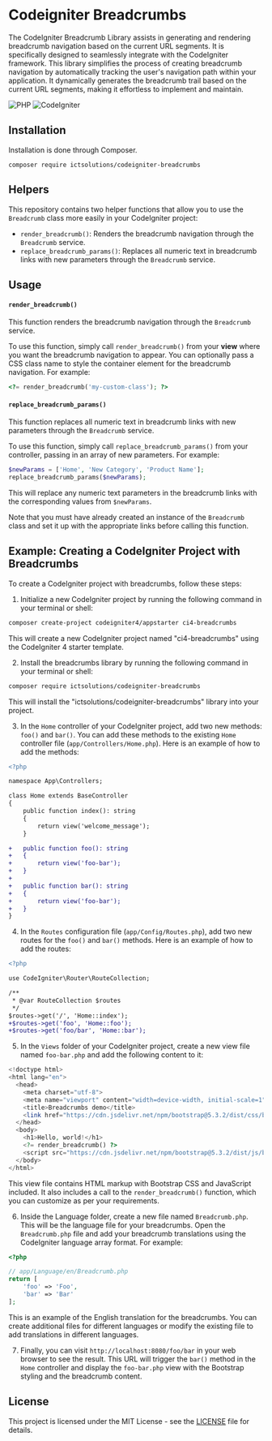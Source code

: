 # Codeigniter Breadcrumbs

The CodeIgniter Breadcrumb Library assists in generating and rendering breadcrumb navigation based on the current URL segments. It is specifically designed to seamlessly integrate with the CodeIgniter framework. This library simplifies the process of creating breadcrumb navigation by automatically tracking the user's navigation path within your application. It dynamically generates the breadcrumb trail based on the current URL segments, making it effortless to implement and maintain.

![PHP](https://img.shields.io/badge/PHP-%5E8.1-blue)
![CodeIgniter](https://img.shields.io/badge/CodeIgniter-%5E4.3-blue)

## Installation

Installation is done through Composer.

```console
composer require ictsolutions/codeigniter-breadcrumbs
```

## Helpers

This repository contains two helper functions that allow you to use the `Breadcrumb` class more easily in your CodeIgniter project:

- `render_breadcrumb()`: Renders the breadcrumb navigation through the `Breadcrumb` service.
- `replace_breadcrumb_params()`: Replaces all numeric text in breadcrumb links with new parameters through the `Breadcrumb` service.

## Usage

#### `render_breadcrumb()`

This function renders the breadcrumb navigation through the `Breadcrumb` service.

To use this function, simply call `render_breadcrumb()` from your **view** where you want the breadcrumb navigation to appear. You can optionally pass a CSS class name to style the container element for the breadcrumb navigation. For example:

```php
<?= render_breadcrumb('my-custom-class'); ?>
```

#### `replace_breadcrumb_params()`

This function replaces all numeric text in breadcrumb links with new parameters through the `Breadcrumb` service.


To use this function, simply call `replace_breadcrumb_params()` from your controller, passing in an array of new parameters. For example:

```php
$newParams = ['Home', 'New Category', 'Product Name'];
replace_breadcrumb_params($newParams);
```

This will replace any numeric text parameters in the breadcrumb links with the corresponding values from `$newParams`.

Note that you must have already created an instance of the `Breadcrumb` class and set it up with the appropriate links before calling this function.

## Example: Creating a CodeIgniter Project with Breadcrumbs

To create a CodeIgniter project with breadcrumbs, follow these steps:

1. Initialize a new CodeIgniter project by running the following command in your terminal or shell:

```sh
composer create-project codeigniter4/appstarter ci4-breadcrumbs
```

This will create a new CodeIgniter project named "ci4-breadcrumbs" using the CodeIgniter 4 starter template.

2. Install the breadcrumbs library by running the following command in your terminal or shell:

```sh
composer require ictsolutions/codeigniter-breadcrumbs
```
This will install the "ictsolutions/codeigniter-breadcrumbs" library into your project.

3. In the `Home` controller of your CodeIgniter project, add two new methods: `foo()` and `bar()`. You can add these methods to the existing `Home` controller file (`app/Controllers/Home.php`). Here is an example of how to add the methods:

```diff
<?php

namespace App\Controllers;

class Home extends BaseController
{
    public function index(): string
    {
        return view('welcome_message');
    }

+   public function foo(): string
+   {
+       return view('foo-bar');
+   }
+
+   public function bar(): string
+   {
+       return view('foo-bar');
+   }
}
```

4. In the `Routes` configuration file (`app/Config/Routes.php`), add two new routes for the `foo()` and `bar()` methods. Here is an example of how to add the routes:

```diff
<?php

use CodeIgniter\Router\RouteCollection;

/**
 * @var RouteCollection $routes
 */
$routes->get('/', 'Home::index');
+$routes->get('foo', 'Home::foo');
+$routes->get('foo/bar', 'Home::bar');
```

5. In the `Views` folder of your CodeIgniter project, create a new view file named `foo-bar.php` and add the following content to it:

```php
<!doctype html>
<html lang="en">
  <head>
    <meta charset="utf-8">
    <meta name="viewport" content="width=device-width, initial-scale=1">
    <title>Breadcrumbs demo</title>
    <link href="https://cdn.jsdelivr.net/npm/bootstrap@5.3.2/dist/css/bootstrap.min.css" rel="stylesheet" integrity="sha384-T3c6CoIi6uLrA9TneNEoa7RxnatzjcDSCmG1MXxSR1GAsXEV/Dwwykc2MPK8M2HN" crossorigin="anonymous">
  </head>
  <body>
    <h1>Hello, world!</h1>
    <?= render_breadcrumb() ?>
    <script src="https://cdn.jsdelivr.net/npm/bootstrap@5.3.2/dist/js/bootstrap.bundle.min.js" integrity="sha384-C6RzsynM9kWDrMNeT87bh95OGNyZPhcTNXj1NW7RuBCsyN/o0jlpcV8Qyq46cDfL" crossorigin="anonymous"></script>
  </body>
</html>
```

This view file contains HTML markup with Bootstrap CSS and JavaScript included. It also includes a call to the `render_breadcrumb()` function, which you can customize as per your requirements.

6. Inside the Language folder, create a new file named `Breadcrumb.php`. This will be the language file for your breadcrumbs. Open the `Breadcrumb.php` file and add your breadcrumb translations using the CodeIgniter language array format. For example:

```php
<?php

// app/Language/en/Breadcrumb.php
return [
    'foo' => 'Foo',
    'bar' => 'Bar'
];
```

This is an example of the English translation for the breadcrumbs. You can create additional files for different languages or modify the existing file to add translations in different languages.

7. Finally, you can visit `http://localhost:8080/foo/bar` in your web browser to see the result. This URL will trigger the `bar()` method in the `Home` controller and display the `foo-bar.php` view with the Bootstrap styling and the breadcrumb content.

## License

This project is licensed under the MIT License - see the [LICENSE](LICENSE) file for details.
